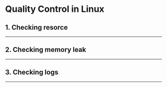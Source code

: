 # Quality Control in Linux

## 1. Checking resorce

-----

## 2. Checking memory leak

-----

## 3. Checking logs

-----
